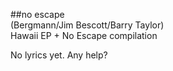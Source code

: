 ##no escape  
(Bergmann/Jim Bescott/Barry Taylor)  
Hawaii EP + No Escape compilation  
  
No lyrics yet. Any help?  
